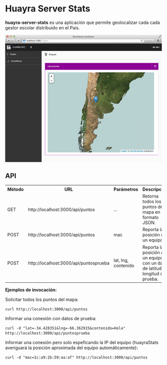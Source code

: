 Huayra Server Stats
===================

**huayra-server-stats** es una aplicación que permite geolocalizar
cada cada gestor escolar distribuido en el Pais.

![](./images/preview.png)


API
---

<table>
	<tr>
		<th>Método</th>
		<th>URL</th>
		<th>Parámetros</th>
		<th>Descripción</th>
	</tr>
    <tr>
        <td>GET</td>
        <td>http://localhost:3000/api/puntos</td>
        <td>...</td>
        <td>Retorna todos los puntos del mapa en formato JSON.</td>
    </tr>
    <tr>
        <td>POST</td>
        <td>http://localhost:3000/api/puntos</td>
        <td>mac</td>
        <td>Reporta la posición de un equipo.</td>
    </tr>
    <tr>
        <td>POST</td>
        <td>http://localhost:3000/api/puntosprueba</td>
        <td>lat, lng, contenido</td>
        <td>Reporta la posición de un equipo con un dato de latitud y longitud de prueba.</td>
    </tr>
</table>


**Ejemplos de invocación:**

Solicitar todos los puntos del mapa:

```
curl http://localhost:3000/api/puntos
```

Informar una conexión con datos de prueba:

```
curl -d "lat=-34.428351&lng=-66.362915&contenido=Hola" http://localhost:3000/api/puntosprueba
```

Informar una conexión pero solo espeficando la IP del equipo (huayraStats averiguará
la posición aproximada del equipo automáticamente):

```
curl -d "mac=1c:a9:2b:59:aa:af" http://localhost:3000/api/puntos
```
